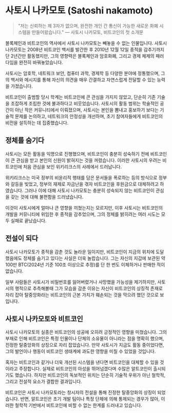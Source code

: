 # 사토시 나카모토 (Satoshi nakamoto)
> "저는 신뢰하는 제 3자가 없으며, 완전한 개인 간 통신이 가능한 새로운 화폐 시스템을 만들어왔습니다."
> — 사토시 나카모토, 비트코인의 첫 소개문

블록체인과 비트코인의 역사에서 사토시 나카모토는 빼놓을 수 없는 인물입니다. 사토시 나카모토는 2008년 비트코인 백서를 발간한 후 2010년 12월 12일 종적을 감추기까지 단 2년간만 활동했지만, 그의 영향력은 블록체인과 암호화폐, 그리고 경제 체제의 패러다임을 완전히 바꿔놓았습니다.

사토시는 암호학, 네트워크 보안, 컴퓨터 과학, 경제학 등 다양한 분야에 정통했으며, 그의 백서와 메시지를 통해 자신의 의견을 매우 간결하고 자연스럽게 전달할 수 있는 능력을 가졌습니다.

비트코인이 출범할 당시 학계는 비트코인에 큰 관심을 가지지 않았고, 단순히 기존 기술을 조잡하게 조립한 것에 불과하다고 비웃었습니다. 사토시의 활동 범위는 학술적인 공간이 아닌 작은 커뮤니티에서 이뤄졌으며, 사토시는 본인을 뽐내고 홍보하기 보다는 기술적 문제를 논의하고, 네트워크의 안정성을 개선하며, 초기 참여자들에게 비트코인의 비전을 설득하는 데 집중했습니다.

## 정체를 숨기다
사토시는 모든 활동을 익명으로 진행했으며, 비트코인이 충분히 성숙하기 전에 비트코인이 큰 관심을 받고 본인의 신원이 밝혀지는 것을 꺼렸습니다. 이러한 사토시의 우려는 비트코인에 처음 관심을 보인 위키리크스의 사례에서 드러납니다.

위키리크스는 미국 정부의 비윤리적 행태를 담은 문서들을 폭로하는 등의 방식으로 정부와 갈등을 빚었고, 정부의 재제로 자금난을 겪자 비트코인을 후원금으로 대체하려고 하였습니다. 그러나 이에 대해 사토시 나카모토는 충분히 성숙되지 않는 비트코인이 관심을 갖는 것에 대해 불편함을 드러냈습니다. 

이것이 사토시에게 얼마나 큰 영향을 끼쳤는지는 모르지만, 이후 사토시는 비트코인의 개발을 커뮤니티에 위임한 후 종적을 감추었으며, 그의 정체를 밝히려는 여러 시도는 모두 실패로 끝났습니다.

## 전설이 되다
사토시 나카모토가 종적을 감춘 것도 놀라운 일이지만, 비트코인이 지금의 위치에 도달했음에도 정체를 숨기고 있다는 사실은 더욱 놀랍습니다. 그는 자신의 지갑에 보관된 약 100만 BTC(2024년 기준 100조 이상으로 추정)를 단 한 번도 이체하거나 판매한 적이 없습니다.

일부 사람들은 사토시가 비밀번호를 잃어버렸거나 사망했을 가능성을 제기하지만, 사토시의 행적으로 추측해볼때 그가 모습을 감춘 이유는 자신이 비트코인의 상징적 존재로 자리 잡아 탈중앙화라는 비트코인의 근본 가치가 훼손되는 것을 막으려 했던 것으로 보입니다.

## 사토시 나카모토와 비트코인
사토시 나카모토의 실종은 비트코인의 성공에 오히려 긍정적인 영향을 미쳤습니다. 그의 부재로 인해 비트코인은 특정 인물이나 단체의 소유물이 아니라는 점을 명확히 했으며, 진정한 탈중앙화의 상징으로 자리 잡았습니다. 만약 사토시가 지금도 활동 중이었다면, 그의 발언이나 행동이 비트코인 생태계에 과도한 영향을 미칠 수 있었을 것입니다.

혹자는 비트코인과 같거나 더욱 개선된 시스템을 낸다면 비트코인을 대체할 수 있을 것이라고 주장합니다. 실제로 비트코인의 아성을 뛰어넘겠다며 수많은 알트코인이 출시되기도 했습니다. 하지만 비트코인의 독보적인 위치는 단순히 기술적 우위가 아닌 철학적, 그리고 전설적 요소가 결합한 결과입니다.

비트코인은 사토시 나카모토라는 창시자의 전설을 통해 진정한 탈중앙화의 상징이 되었습니다. 반면, 알트코인은 초기 개발 팀이나 특정 단체에 의해 통제되는 경우가 많아, 이러한 철학적 기반에서 비트코인에 비할 수 없는 한계를 드러내고 있습니다.
